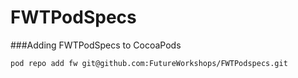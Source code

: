 FWTPodSpecs
====================

###Adding FWTPodSpecs to CocoaPods

`pod repo add fw git@github.com:FutureWorkshops/FWTPodspecs.git`